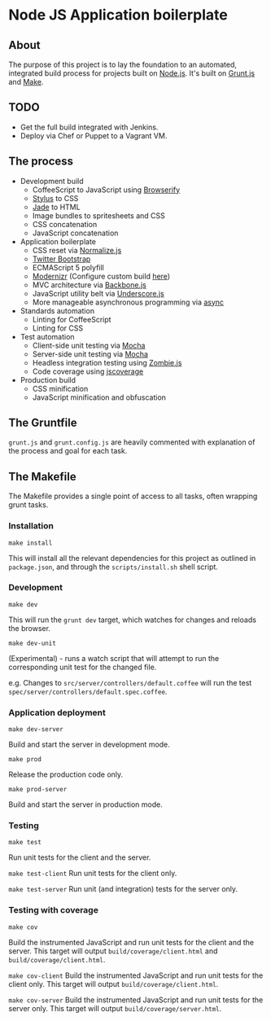 # Node JS Application boilerplate

## About

The purpose of this project is to lay the foundation to an automated, integrated
build process for projects built on [Node.js](http://nodejs.org). It's built on
[Grunt.js](http://gruntjs.com) and [Make](http://en.wikipedia.org/wiki/Make_(software)).

## TODO

* Get the full build integrated with Jenkins.
* Deploy via Chef or Puppet to a Vagrant VM.

## The process

* Development build
	* CoffeeScript to JavaScript using [Browserify](https://github.com/substack/node-browserify)
	* [Stylus](http://learnboost.github.com/stylus) to CSS
	* [Jade](https://github.com/visionmedia/jade) to HTML
	* Image bundles to spritesheets and CSS
	* CSS concatenation
	* JavaScript concatenation
* Application boilerplate
	* CSS reset via [Normalize.js](http://necolas.github.com/normalize.css)
	* [Twitter Bootstrap](http://twitter.github.com/bootstrap)
	* ECMAScript 5 polyfill
	* [Modernizr](http://modernizr.org) (Configure custom build [here](http://modernizr.com/download))
	* MVC architecture via [Backbone.js](http://backbonejs.org)
	* JavaScript utility belt via [Underscore.js](http://underscorejs.org)
	* More manageable asynchronous programming via [async](http://github.com/caolan/async)
* Standards automation
	* Linting for CoffeeScript
	* Linting for CSS
* Test automation
	* Client-side unit testing via [Mocha](http://visionmedia.github.com/mocha)
	* Server-side unit testing via [Mocha](http://visionmedia.github.com/mocha)
	* Headless integration testing using [Zombie.js](http://zombie.labnotes.org)
	* Code coverage using [jscoverage](http://siliconforks.com/jscoverage)
* Production build
	* CSS minification
	* JavaScript minification and obfuscation

## The Gruntfile

```grunt.js``` and ```grunt.config.js``` are heavily commented with explanation
of the process and goal for each task.

## The Makefile

The Makefile provides a single point of access to all tasks, often wrapping
grunt tasks.

### Installation

```make install```

This will install all the relevant dependencies for this project as outlined in
```package.json```, and through the ```scripts/install.sh``` shell script.

### Development

```make dev```

This will run the ```grunt dev``` target, which watches for changes and reloads
the browser.

```make dev-unit```

(Experimental) - runs a watch script that will attempt to run the corresponding
unit test for the changed file.

e.g. Changes to ```src/server/controllers/default.coffee``` will run the test 
```spec/server/controllers/default.spec.coffee```.

### Application deployment

```make dev-server```

Build and start the server in development mode.

```make prod```

Release the production code only.

```make prod-server```

Build and start the server in production mode.

### Testing

```make test```

Run unit tests for the client and the server.

```make test-client```
Run unit tests for the client only.

```make test-server```
Run unit (and integration) tests for the server only.

### Testing with coverage

```make cov```

Build the instrumented JavaScript and run unit tests for the client and the
server. This target will output ```build/coverage/client.html``` and
```build/coverage/client.html```.

```make cov-client```
Build the instrumented JavaScript and run unit tests for the client only. This
target will output ```build/coverage/client.html```.

```make cov-server```
Build the instrumented JavaScript and run unit tests for the server only. This
target will output  ```build/coverage/server.html```.
